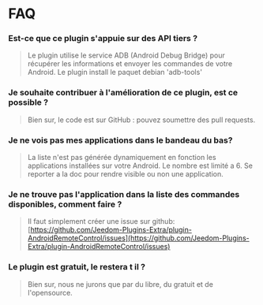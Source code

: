 # FAQ

### Est-ce que ce plugin s'appuie sur des API tiers ?

> Le plugin utilise le service ADB (Android Debug Bridge) pour récupérer les informations et envoyer les commandes de votre Android.
Le plugin install le paquet debian 'adb-tools'

### Je souhaite contribuer à l'amélioration de ce plugin, est ce possible ?

> Bien sur, le code est sur GitHub : pouvez soumettre des pull requests.

### Je ne vois pas mes applications dans le bandeau du bas?

> La liste n'est pas générée dynamiquement en fonction les applications installées sur votre Android. Le nombre est limité a 6. Se reporter a la doc pour rendre visible ou non une application.

### Je ne trouve pas l'application dans la liste des commandes disponibles, comment faire ?

> Il faut simplement créer une issue sur github: [https://github.com/Jeedom-Plugins-Extra/plugin-AndroidRemoteControl/issues](https://github.com/Jeedom-Plugins-Extra/plugin-AndroidRemoteControl/issues)

### Le plugin est gratuit, le restera t il ?

> Bien sur, nous ne jurons que par du libre, du gratuit et de l'opensource.
